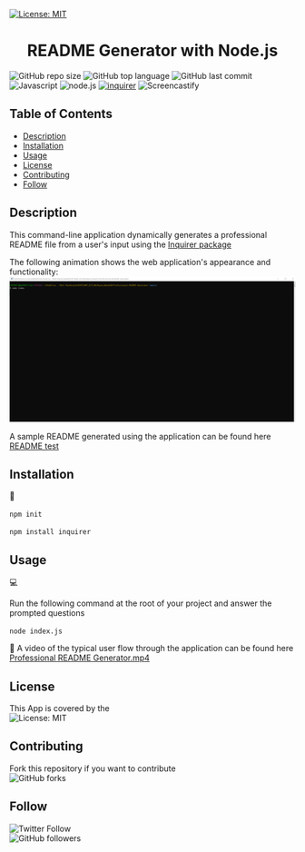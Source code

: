[![License: MIT](https://img.shields.io/badge/License-MIT-yellow.svg)](https://opensource.org/licenses/MIT)

<h1 align="center">README Generator with Node.js </h1>

![GitHub repo size](https://img.shields.io/github/repo-size/MM-SalvoDragotta/Professional-README-Generator)
![GitHub top language](https://img.shields.io/github/languages/top/MM-SalvoDragotta/Professional-README-Generator)
![GitHub last commit](https://img.shields.io/github/last-commit/MM-SalvoDragotta/Professional-README-Generator)
![Javascript](https://img.shields.io/badge/Javascript-yellow)
![node.js](https://img.shields.io/badge/-node.js-green)
[![inquirer](https://img.shields.io/badge/-inquirer-red)](https://www.npmjs.com/package/inquirer)
![Screencastify](https://img.shields.io/badge/-screencastify-lightgrey)

 ## Table of Contents 
  - [Description](#description)
  - [Installation](#installation)
  - [Usage](#usage)
  - [License](#license)
  - [Contributing](#contributing)
  - [Follow](#follow)

## Description

This command-line application dynamically generates a professional README file from a user's input using the [Inquirer package](https://www.npmjs.com/package/inquirer)

The following animation shows the web application's appearance and functionality:
![Professional README Generator.gif](./src/READMEGenerator.gif)

A sample README generated using the application can be found here 
[README test ](./src/README_Test.md) 

## Installation

💾   
  
`npm init`
  
`npm install inquirer`

## Usage

💻   
  
Run the following command at the root of your project and answer the prompted questions

`node index.js`

🎥  A video of the typical user flow through the application can be found here 
[Professional README Generator.mp4](./src/READMEGenerator.mp4)  

## License

This App is covered by the \
![License: MIT](https://img.shields.io/badge/License-MIT-yellow.svg)

## Contributing

Fork this repository if you want to contribute\
![GitHub forks](https://img.shields.io/github/forks/MM-SalvoDragotta/Professional-README-Generator?style=social)

## Follow
![Twitter Follow](https://img.shields.io/twitter/follow/Dynamo_Sydney?style=social) <br />
![GitHub followers](https://img.shields.io/github/followers/MM-SalvoDragotta?style=social)